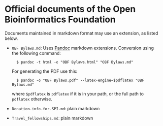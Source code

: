 Official documents of the Open Bioinformatics Foundation
========

Documents maintained in markdown format may use an extension, as listed below.

* `OBF Bylaws.md`: Uses [Pandoc](http://johnmacfarlane.net/pandoc/) markdown extensions. Conversion using the following command:

        $ pandoc -t html -o "OBF Bylaws.html" "OBF Bylaws.md"
  For generating the PDF use this:

        $ pandoc -o "OBF Bylaws.pdf" --latex-engine=$pdflatex "OBF Bylaws.md"
  where `$pdflatex` is `pdflatex` if it is in your path, or the full path to `pdflatex` otherwise.

* `Donation-info-for-SPI.md`: plain markdown
* `Travel_fellowships.md`: plain markdown
